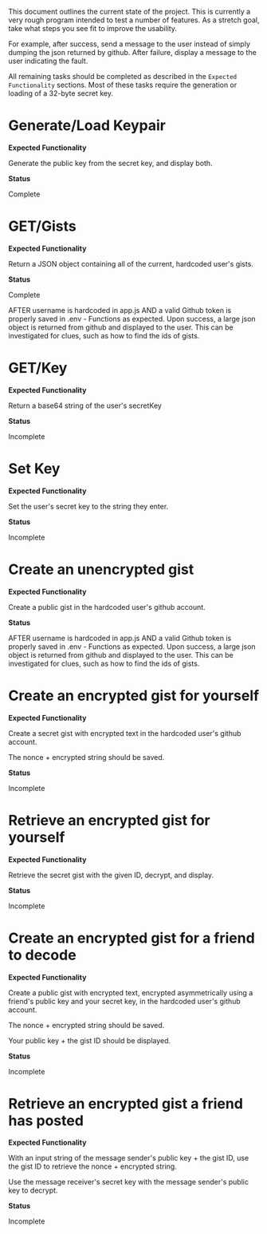 This document outlines the current state of the project. This is currently a very rough program intended to test a number of features. As a stretch goal, take what steps you see fit to improve the usability.

For example, after success, send a message to the user instead of simply dumping the json returned by github. After failure, display a message to the user indicating the fault.

All remaining tasks should be completed as described in the `Expected Functionality` sections. Most of these tasks require the generation or loading of a 32-byte secret key.

# Generate/Load Keypair

**Expected Functionality**

Generate the public key from the secret key, and display both.

**Status**

Complete

# GET/Gists

**Expected Functionality**

Return a JSON object containing all of the current, hardcoded user's gists.

**Status**

Complete

AFTER username is hardcoded in app.js AND a valid Github token is properly saved in .env - Functions as expected. Upon success, a large json object is returned from github and displayed to the user. This can be investigated for clues, such as how to find the ids of gists.

# GET/Key

**Expected Functionality**

Return a base64 string of the user's secretKey

**Status**

Incomplete

# Set Key

**Expected Functionality**

Set the user's secret key to the string they enter.

**Status**

Incomplete

# Create an unencrypted gist

**Expected Functionality**

Create a public gist in the hardcoded user's github account.

**Status**

AFTER username is hardcoded in app.js AND a valid Github token is properly saved in .env - Functions as expected. Upon success, a large json object is returned from github and displayed to the user. This can be investigated for clues, such as how to find the ids of gists.

# Create an encrypted gist for yourself

**Expected Functionality**

Create a secret gist with encrypted text in the hardcoded user's github account.

The nonce + encrypted string should be saved.

**Status**

Incomplete

# Retrieve an encrypted gist for yourself

**Expected Functionality**

Retrieve the secret gist with the given ID, decrypt, and display.

**Status**

Incomplete

# Create an encrypted gist for a friend to decode

**Expected Functionality**

Create a public gist with encrypted text, encrypted asymmetrically using a friend's public key and your secret key, in the hardcoded user's github account.

The nonce + encrypted string should be saved.

Your public key + the gist ID should be displayed.

**Status**

Incomplete

# Retrieve an encrypted gist a friend has posted

**Expected Functionality**

With an input string of the message sender's public key + the gist ID, use the gist ID
to retrieve the nonce + encrypted string.

Use the message receiver's secret key with the message sender's public key to decrypt.

**Status**

Incomplete
